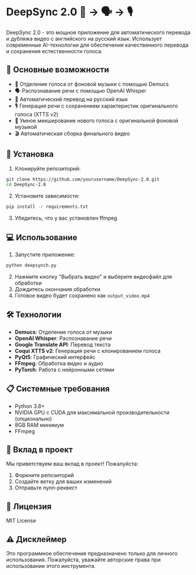 # DeepSync 2.0 🎥 → 🗣️ → 🎙️

DeepSync 2.0 - это мощное приложение для автоматического перевода и дубляжа видео с английского на русский язык. Использует современные AI-технологии для обеспечения качественного перевода и сохранения естественности голоса.

## 🌟 Основные возможности

- 🎯 Отделение голоса от фоновой музыки с помощью Demucs
- 🗣️ Распознавание речи с помощью OpenAI Whisper
- 📝 Автоматический перевод на русский язык
- 🎙️ Генерация речи с сохранением характеристик оригинального голоса (XTTS v2)
- 🎵 Умное микширование нового голоса с оригинальной фоновой музыкой
- 🎬 Автоматическая сборка финального видео

## 🚀 Установка

1. Клонируйте репозиторий:
```bash
git clone https://github.com/yourusername/DeepSync-2.0.git
cd DeepSync-2.0
```

2. Установите зависимости:
```bash
pip install -r requirements.txt
```

3. Убедитесь, что у вас установлен ffmpeg

## 💻 Использование

1. Запустите приложение:
```bash
python deepsynch.py
```

2. Нажмите кнопку "Выбрать видео" и выберите видеофайл для обработки
3. Дождитесь окончания обработки
4. Готовое видео будет сохранено как `output_video.mp4`

## 🛠️ Технологии

- **Demucs**: Отделение голоса от музыки
- **OpenAI Whisper**: Распознавание речи
- **Google Translate API**: Перевод текста
- **Coqui XTTS v2**: Генерация речи с клонированием голоса
- **PyQt5**: Графический интерфейс
- **FFmpeg**: Обработка видео и аудио
- **PyTorch**: Работа с нейронными сетями

## 📋 Системные требования

- Python 3.8+
- NVIDIA GPU с CUDA для максимальной производительности (опционально)
- 8GB RAM минимум
- FFmpeg

## 🤝 Вклад в проект

Мы приветствуем ваш вклад в проект! Пожалуйста:

1. Форкните репозиторий
2. Создайте ветку для ваших изменений
3. Отправьте пулл-реквест

## 📝 Лицензия

MIT License

## ⚠️ Дисклеймер

Это программное обеспечение предназначено только для личного использования. Пожалуйста, уважайте авторские права при использовании этого инструмента. 